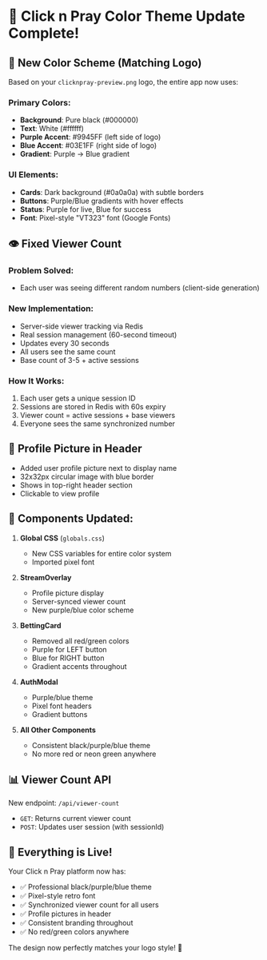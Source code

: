 # 🎨 Click n Pray Color Theme Update Complete!

## 🌈 New Color Scheme (Matching Logo)
Based on your `clicknpray-preview.png` logo, the entire app now uses:

### Primary Colors:
- **Background**: Pure black (#000000)
- **Text**: White (#ffffff)
- **Purple Accent**: #9945FF (left side of logo)
- **Blue Accent**: #03E1FF (right side of logo)
- **Gradient**: Purple → Blue gradient

### UI Elements:
- **Cards**: Dark background (#0a0a0a) with subtle borders
- **Buttons**: Purple/Blue gradients with hover effects
- **Status**: Purple for live, Blue for success
- **Font**: Pixel-style "VT323" font (Google Fonts)

## 👁️ Fixed Viewer Count
### Problem Solved:
- Each user was seeing different random numbers (client-side generation)

### New Implementation:
- Server-side viewer tracking via Redis
- Real session management (60-second timeout)
- Updates every 30 seconds
- All users see the same count
- Base count of 3-5 + active sessions

### How It Works:
1. Each user gets a unique session ID
2. Sessions are stored in Redis with 60s expiry
3. Viewer count = active sessions + base viewers
4. Everyone sees the same synchronized number

## 👤 Profile Picture in Header
- Added user profile picture next to display name
- 32x32px circular image with blue border
- Shows in top-right header section
- Clickable to view profile

## 🎯 Components Updated:
1. **Global CSS** (`globals.css`)
   - New CSS variables for entire color system
   - Imported pixel font

2. **StreamOverlay** 
   - Profile picture display
   - Server-synced viewer count
   - New purple/blue color scheme

3. **BettingCard**
   - Removed all red/green colors
   - Purple for LEFT button
   - Blue for RIGHT button
   - Gradient accents throughout

4. **AuthModal**
   - Purple/blue theme
   - Pixel font headers
   - Gradient buttons

5. **All Other Components**
   - Consistent black/purple/blue theme
   - No more red or neon green anywhere

## 📊 Viewer Count API
New endpoint: `/api/viewer-count`
- `GET`: Returns current viewer count
- `POST`: Updates user session (with sessionId)

## 🚀 Everything is Live!
Your Click n Pray platform now has:
- ✅ Professional black/purple/blue theme
- ✅ Pixel-style retro font
- ✅ Synchronized viewer count for all users
- ✅ Profile pictures in header
- ✅ Consistent branding throughout
- ✅ No red/green colors anywhere

The design now perfectly matches your logo style! 🎲
